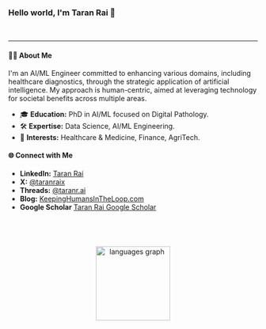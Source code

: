 ### Hello world, I'm Taran Rai 👋
<br />

---

#### 🧑‍💻 About Me

I'm an AI/ML Engineer committed to enhancing various domains, including healthcare diagnostics, through the strategic application of artificial intelligence. My approach is human-centric, aimed at leveraging technology for societal benefits across multiple areas.

- 🎓 **Education:** PhD in AI/ML focused on Digital Pathology.
- 🛠️ **Expertise:** Data Science, AI/ML Engineering.
- 🤔 **Interests:** Healthcare & Medicine, Finance, AgriTech.


#### 🌐 Connect with Me

- **LinkedIn:** [Taran Rai](https://www.linkedin.com/in/taranrai)
- **X:** [@taranraix](https://www.x.com/taranraix)
- **Threads:** [@taranr.ai](https://www.threads.net/@taranr.ai)
- **Blog:** [KeepingHumansInTheLoop.com](https://www.keepinghumansintheloop.com)
- **Google Scholar** [Taran Rai Google Scholar](https://scholar.google.co.uk/citations?user=-sK0WvQAAAAJ&hl=en)
<br>

<br clear="both">


###

<div align="center">
  <img src="https://github-readme-stats.vercel.app/api/top-langs?locale=en&hide_title=false&layout=compact&card_width=320&langs_count=5&theme=dracula&hide_border=false&username=taranrai" height="150" alt="languages graph"  />
</div>

<br />

###


###

